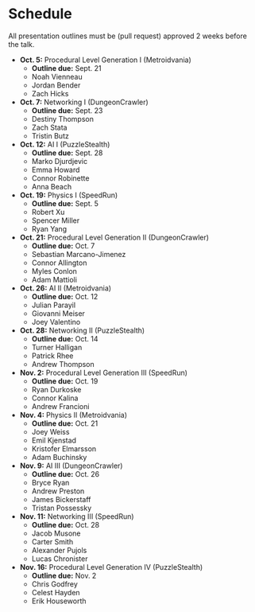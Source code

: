 # Schedule

All presentation outlines must be (pull request) approved 2 weeks before the talk.

* **Oct. 5:** Procedural Level Generation I (Metroidvania)
	* **Outline due:** Sept. 21
	* Noah Vienneau
	* Jordan Bender
	* Zach Hicks
* **Oct. 7:** Networking I (DungeonCrawler)
	* **Outline due:** Sept. 23
	* Destiny Thompson
	* Zach Stata
	* Tristin Butz
* **Oct. 12:** AI I (PuzzleStealth)
	* **Outline due:** Sept. 28
	* Marko Djurdjevic
	* Emma Howard
	* Connor Robinette
	* Anna Beach
* **Oct. 19:** Physics I (SpeedRun)
	* **Outline due:** Sept. 5
	* Robert Xu
	* Spencer Miller
	* Ryan Yang
* **Oct. 21:** Procedural Level Generation II (DungeonCrawler)
	* **Outline due:** Oct. 7
	* Sebastian Marcano-Jimenez
	* Connor Allington
	* Myles Conlon
	* Adam Mattioli
* **Oct. 26:** AI II (Metroidvania)
	* **Outline due:** Oct. 12
	* Julian Parayil
	* Giovanni Meiser
	* Joey Valentino
* **Oct. 28:** Networking II (PuzzleStealth)
	* **Outline due:** Oct. 14
	* Turner Halligan
	* Patrick Rhee
	* Andrew Thompson
* **Nov. 2:** Procedural Level Generation III (SpeedRun)
	* **Outline due:** Oct. 19
	* Ryan Durkoske
	* Connor Kalina
	* Andrew Francioni
* **Nov. 4:** Physics II (Metroidvania)
	* **Outline due:** Oct. 21
	* Joey Weiss
	* Emil Kjenstad
	* Kristofer Elmarsson
	* Adam Buchinsky
* **Nov. 9:** AI III (DungeonCrawler)
	* **Outline due:** Oct. 26
	* Bryce Ryan
	* Andrew Preston
	* James Bickerstaff
	* Tristan Possessky
* **Nov. 11:** Networking III (SpeedRun)
	* **Outline due:** Oct. 28
	* Jacob Musone
	* Carter Smith
	* Alexander Pujols
	* Lucas Chronister
* **Nov. 16:** Procedural Level Generation IV (PuzzleStealth)
	* **Outline due:** Nov. 2
	* Chris Godfrey
	* Celest Hayden
	* Erik Houseworth
